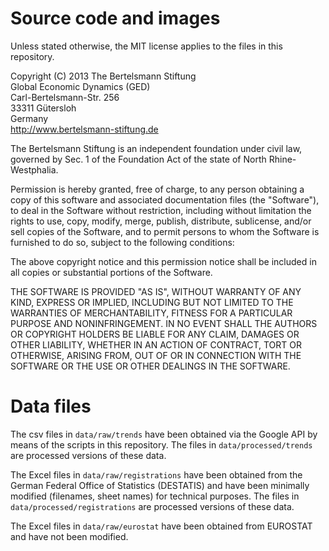 # Source code and images

Unless stated otherwise, the MIT license applies to the files in this repository.

Copyright (C) 2013 The Bertelsmann Stiftung<br>
Global Economic Dynamics (GED)<br>
Carl-Bertelsmann-Str. 256<br>
33311 Gütersloh<br>
Germany<br>
http://www.bertelsmann-stiftung.de

The Bertelsmann Stiftung is an independent foundation under civil law, governed
by Sec. 1 of the Foundation Act of the state of North Rhine-Westphalia.

Permission is hereby granted, free of charge, to any person obtaining a copy of
this software and associated documentation files (the "Software"), to deal in
the Software without restriction, including without limitation the rights to
use, copy, modify, merge, publish, distribute, sublicense, and/or sell copies
of the Software, and to permit persons to whom the Software is furnished to do
so, subject to the following conditions:

The above copyright notice and this permission notice shall be included in all
copies or substantial portions of the Software.

THE SOFTWARE IS PROVIDED "AS IS", WITHOUT WARRANTY OF ANY KIND, EXPRESS OR
IMPLIED, INCLUDING BUT NOT LIMITED TO THE WARRANTIES OF MERCHANTABILITY,
FITNESS FOR A PARTICULAR PURPOSE AND NONINFRINGEMENT. IN NO EVENT SHALL THE
AUTHORS OR COPYRIGHT HOLDERS BE LIABLE FOR ANY CLAIM, DAMAGES OR OTHER
LIABILITY, WHETHER IN AN ACTION OF CONTRACT, TORT OR OTHERWISE, ARISING FROM,
OUT OF OR IN CONNECTION WITH THE SOFTWARE OR THE USE OR OTHER DEALINGS IN THE
SOFTWARE.

# Data files

The csv files in `data/raw/trends` have been obtained via the Google API by means of the scripts in this repository. The files in `data/processed/trends` are processed versions of these data.

The Excel files in `data/raw/registrations` have been obtained from the German Federal Office of Statistics (DESTATIS) and have been minimally modified (filenames, sheet names) for technical purposes. The files in `data/processed/registrations` are processed versions of these data. 

The Excel files in `data/raw/eurostat` have been obtained from EUROSTAT and have not been modified.

